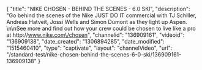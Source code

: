 {
    "title": "NIKE CHOSEN - BEHIND THE SCENES - 6.0 SKI",
    "description": "Go behind the scenes of the Nike JUST DO IT commercial with TJ Schiller, Andreas Hatveit, Jossi Wells and Simon Dumont as they light up Aspen. \n\nSee more and find out how your crew could be chosen to live like a pro at http:\/\/www.nike.com\/chosen",
    "channelid": "136909161",
    "videoid": "136909138",
    "date_created": "1306894285",
    "date_modified": "1515460410",
    "type": "captivate",
    "layout": "channelVideo",
    "url": "\/standard-test\/nike-chosen-behind-the-scenes-6-0-ski\/136909161-136909138"
}